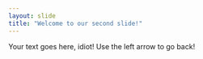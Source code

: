 ```yaml
---
layout: slide
title: "Welcome to our second slide!"
---
```

Your text goes here, idiot!
Use the left arrow to go back!
